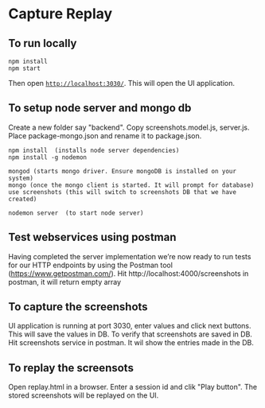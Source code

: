 # Capture Replay

## To run locally

```
npm install
npm start
```

Then open [`http://localhost:3030/`](http://localhost:3030/). This will open the UI application.

## To setup node server and mongo db

Create a new folder say "backend". Copy screenshots.model.js, server.js. Place package-mongo.json and rename it to package.json. 
```
npm install  (installs node server dependencies)
npm install -g nodemon

mongod (starts mongo driver. Ensure mongoDB is installed on your system)
mongo (once the mongo client is started. It will prompt for database)
use screenshots (this will switch to screenshots DB that we have created)

nodemon server  (to start node server)
```
## Test webservices using postman

Having completed the server implementation we’re now ready to run tests for our HTTP endpoints by using the Postman tool (https://www.getpostman.com/).
Hit http://localhost:4000/screenshots in postman, it will return empty array

## To capture the screenshots

UI application is running at port 3030, enter values and click next buttons. This will save the values in DB.
To verify that screenshots are saved in DB. Hit screenshots service in postman. It wil show the entries made in the DB.

## To replay the screensots

Open replay.html in a browser. Enter a session id and clik "Play button". The stored screenshots will be replayed on the UI.

